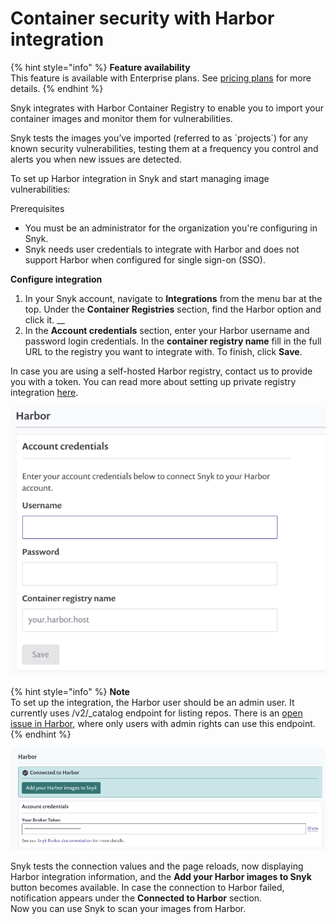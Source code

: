 # Container security with Harbor integration

{% hint style="info" %}
**Feature availability**\
This feature is available with Enterprise plans. See [pricing plans](https://snyk.io/plans/) for more details.
{% endhint %}

Snyk integrates with Harbor Container Registry to enable you to import your container images and monitor them for vulnerabilities.

Snyk tests the images you’ve imported (referred to as \`projects\`) for any known security vulnerabilities, testing them at a frequency you control and alerts you when new issues are detected.

To set up Harbor integration in Snyk and start managing image vulnerabilities:

Prerequisites

* You must be an administrator for the organization you're configuring in Snyk.
* Snyk needs user credentials to integrate with Harbor and does not support Harbor when configured for single sign-on (SSO).

**Configure integration**

1. In your Snyk account, navigate to **Integrations** from the menu bar at the top. Under the **Container Registries** section, find the Harbor option and click it. \_\_
2. In the **Account credentials** section, enter your Harbor username and password login credentials. In the **container registry name** fill in the full URL to the registry you want to integrate with. To finish, click **Save**.

In case you are using a self-hosted Harbor registry, contact us to provide you with a token. You can read more about setting up private registry integration [here](https://docs.snyk.io/snyk-container/integrate-self-hosted-container-registries/snyk-integration-to-self-hosted-container-registries).

![](../../../.gitbook/assets/mceclip2-1-.png)

{% hint style="info" %}
**Note**\
To set up the integration, the Harbor user should be an admin user. It currently uses /v2/\_catalog endpoint for listing repos. There is an [open issue in Harbor](https://github.com/goharbor/harbor/issues/6784), where only users with admin rights can use this endpoint.
{% endhint %}

![](../../../.gitbook/assets/mceclip1-8-.png)

Snyk tests the connection values and the page reloads, now displaying Harbor integration information, and the **Add your Harbor images to Snyk** button becomes available. In case the connection to Harbor failed, notification appears under the **Connected to Harbor** section.\
Now you can use Snyk to scan your images from Harbor.
